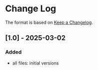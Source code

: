 # Change Log

The format is based on [Keep a Changelog](http://keepachangelog.com/).

## [1.0] - 2025-03-02
### Added
- all files: initial versions
